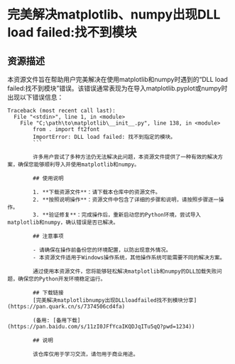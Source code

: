 # 完美解决matplotlib、numpy出现DLL load failed:找不到模块

## 资源描述

本资源文件旨在帮助用户完美解决在使用matplotlib和numpy时遇到的“DLL load failed:找不到模块”错误。该错误通常表现为在导入matplotlib.pyplot或numpy时出现以下错误信息：

```
Traceback (most recent call last):
  File "<stdin>", line 1, in <module>
    File "C;\path\to\matplotlib\__init__.py", line 138, in <module>
        from . import ft2font
        ImportError: DLL load failed: 找不到指定的模块。
        ```

        许多用户尝试了多种方法仍无法解决此问题，本资源文件提供了一种有效的解决方案，确保您能够顺利导入并使用matplotlib和numpy。

        ## 使用说明

        1. **下载资源文件**：请下载本仓库中的资源文件。
        2. **按照说明操作**：资源文件中包含了详细的步骤和说明，请按照步骤逐一操作。
        3. **验证修复**：完成操作后，重新启动您的Python环境，尝试导入matplotlib和numpy，确认错误是否已解决。

        ## 注意事项

        - 请确保在操作前备份您的环境配置，以防出现意外情况。
        - 本资源文件适用于Windows操作系统，其他操作系统可能需要不同的解决方案。

        通过使用本资源文件，您将能够轻松解决matplotlib和numpy的DLL加载失败问题，确保您的Python开发环境稳定运行。

        ## 下载链接
        [完美解决matplotlibnumpy出现DLLloadfailed找不到模块分享](https://pan.quark.cn/s/7374506cd4fa) 

        (备用: [备用下载](https://pan.baidu.com/s/11zI0JFfYcaIKQDJqITu5qQ?pwd=1234))

        ## 说明

        该仓库仅用于学习交流，请勿用于商业用途。
